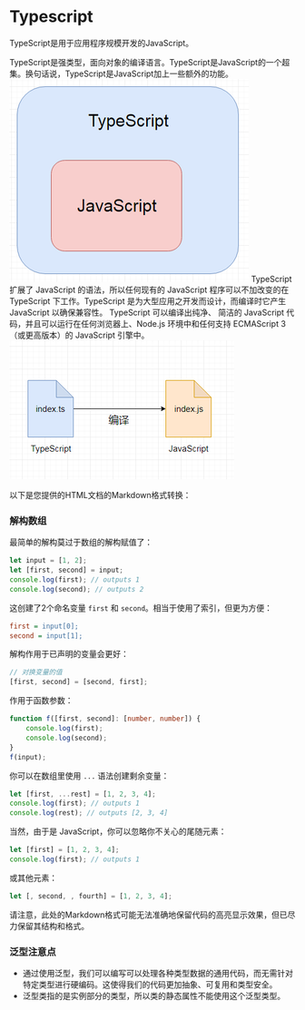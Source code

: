 # Typescript
TypeScript是用于应用程序规模开发的JavaScript。

TypeScript是强类型，面向对象的编译语言。TypeScript是JavaScript的一个超集。换句话说，TypeScript是JavaScript加上一些额外的功能。
![Alt text](images/image-9.png)
TypeScript 扩展了 JavaScript 的语法，所以任何现有的 JavaScript 程序可以不加改变的在 TypeScript 下工作。TypeScript 是为大型应用之开发而设计，而编译时它产生 JavaScript 以确保兼容性。
TypeScript 可以编译出纯净、 简洁的 JavaScript 代码，并且可以运行在任何浏览器上、Node.js 环境中和任何支持 ECMAScript 3（或更高版本）的 JavaScript 引擎中。
![Alt text](images/image-10.png)


以下是您提供的HTML文档的Markdown格式转换：

### 解构数组

最简单的解构莫过于数组的解构赋值了：

```typescript
let input = [1, 2];
let [first, second] = input;
console.log(first); // outputs 1
console.log(second); // outputs 2
```



这创建了2个命名变量 `first` 和 `second`。相当于使用了索引，但更为方便：

```ini
first = input[0];
second = input[1];
```

解构作用于已声明的变量会更好：

```typescript
// 对换变量的值
[first, second] = [second, first];
```

作用于函数参数：

```typescript
function f([first, second]: [number, number]) {
    console.log(first);
    console.log(second);
}
f(input);
```

你可以在数组里使用 `...` 语法创建剩余变量：

```typescript
let [first, ...rest] = [1, 2, 3, 4];
console.log(first); // outputs 1
console.log(rest); // outputs [2, 3, 4]
```

当然，由于是 JavaScript，你可以忽略你不关心的尾随元素：

```typescript
let [first] = [1, 2, 3, 4];
console.log(first); // outputs 1
```

或其他元素：

```typescript
let [, second, , fourth] = [1, 2, 3, 4];
```

请注意，此处的Markdown格式可能无法准确地保留代码的高亮显示效果，但已尽力保留其结构和格式。

### 泛型注意点
- 通过使用泛型，我们可以编写可以处理各种类型数据的通用代码，而无需针对特定类型进行硬编码。这使得我们的代码更加抽象、可复用和类型安全。
- 泛型类指的是实例部分的类型，所以类的静态属性不能使用这个泛型类型。